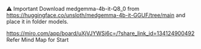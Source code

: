 ⚠️ Important Download medgemma-4b-it-Q8_0 from https://huggingface.co/unsloth/medgemma-4b-it-GGUF/tree/main and place it in folder models.

https://miro.com/app/board/uXjVJYWSi6c=/?share_link_id=134124900492 Refer Mind Map for Start
